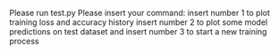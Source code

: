 Please run test.py
Please insert your command:
insert number 1 to plot training loss and accuracy history
insert number 2 to plot some model predictions on test dataset
and insert number 3 to start a new training process
